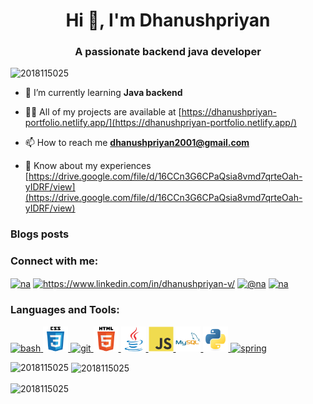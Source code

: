 <h1 align="center">Hi 👋, I'm Dhanushpriyan</h1>
<h3 align="center">A passionate backend java developer</h3>

<p align="left"> <img src="https://komarev.com/ghpvc/?username=2018115025&label=Profile%20views&color=0e75b6&style=flat" alt="2018115025" /> </p>

- 🌱 I’m currently learning **Java backend**

- 👨‍💻 All of my projects are available at [https://dhanushpriyan-portfolio.netlify.app/](https://dhanushpriyan-portfolio.netlify.app/)

- 📫 How to reach me **dhanushpriyan2001@gmail.com**

- 📄 Know about my experiences [https://drive.google.com/file/d/16CCn3G6CPaQsia8vmd7qrteOah-yIDRF/view](https://drive.google.com/file/d/16CCn3G6CPaQsia8vmd7qrteOah-yIDRF/view)

### Blogs posts
<!-- BLOG-POST-LIST:START -->
<!-- BLOG-POST-LIST:END -->

<h3 align="left">Connect with me:</h3>
<p align="left">
<a href="https://dev.to/na" target="blank"><img align="center" src="https://raw.githubusercontent.com/rahuldkjain/github-profile-readme-generator/master/src/images/icons/Social/devto.svg" alt="na" height="30" width="40" /></a>
<a href="https://linkedin.com/in/https://www.linkedin.com/in/dhanushpriyan-v/" target="blank"><img align="center" src="https://raw.githubusercontent.com/rahuldkjain/github-profile-readme-generator/master/src/images/icons/Social/linked-in-alt.svg" alt="https://www.linkedin.com/in/dhanushpriyan-v/" height="30" width="40" /></a>
<a href="https://medium.com/@na" target="blank"><img align="center" src="https://raw.githubusercontent.com/rahuldkjain/github-profile-readme-generator/master/src/images/icons/Social/medium.svg" alt="@na" height="30" width="40" /></a>
<a href="/na" target="blank"><img align="center" src="https://raw.githubusercontent.com/rahuldkjain/github-profile-readme-generator/master/src/images/icons/Social/rss.svg" alt="na" height="30" width="40" /></a>
</p>

<h3 align="left">Languages and Tools:</h3>
<p align="left"> <a href="https://www.gnu.org/software/bash/" target="_blank" rel="noreferrer"> <img src="https://www.vectorlogo.zone/logos/gnu_bash/gnu_bash-icon.svg" alt="bash" width="40" height="40"/> </a> <a href="https://www.w3schools.com/css/" target="_blank" rel="noreferrer"> <img src="https://raw.githubusercontent.com/devicons/devicon/master/icons/css3/css3-original-wordmark.svg" alt="css3" width="40" height="40"/> </a> <a href="https://git-scm.com/" target="_blank" rel="noreferrer"> <img src="https://www.vectorlogo.zone/logos/git-scm/git-scm-icon.svg" alt="git" width="40" height="40"/> </a> <a href="https://www.w3.org/html/" target="_blank" rel="noreferrer"> <img src="https://raw.githubusercontent.com/devicons/devicon/master/icons/html5/html5-original-wordmark.svg" alt="html5" width="40" height="40"/> </a> <a href="https://www.java.com" target="_blank" rel="noreferrer"> <img src="https://raw.githubusercontent.com/devicons/devicon/master/icons/java/java-original.svg" alt="java" width="40" height="40"/> </a> <a href="https://developer.mozilla.org/en-US/docs/Web/JavaScript" target="_blank" rel="noreferrer"> <img src="https://raw.githubusercontent.com/devicons/devicon/master/icons/javascript/javascript-original.svg" alt="javascript" width="40" height="40"/> </a> <a href="https://www.mysql.com/" target="_blank" rel="noreferrer"> <img src="https://raw.githubusercontent.com/devicons/devicon/master/icons/mysql/mysql-original-wordmark.svg" alt="mysql" width="40" height="40"/> </a> <a href="https://www.python.org" target="_blank" rel="noreferrer"> <img src="https://raw.githubusercontent.com/devicons/devicon/master/icons/python/python-original.svg" alt="python" width="40" height="40"/> </a> <a href="https://spring.io/" target="_blank" rel="noreferrer"> <img src="https://www.vectorlogo.zone/logos/springio/springio-icon.svg" alt="spring" width="40" height="40"/> </a> </p>

<p><img align="left" src="https://github-readme-stats.vercel.app/api/top-langs?username=2018115025&show_icons=true&locale=en&layout=compact" alt="2018115025" /></p>

<p>&nbsp;<img align="center" src="https://github-readme-stats.vercel.app/api?username=2018115025&show_icons=true&locale=en" alt="2018115025" /></p>

<p><img align="center" src="https://github-readme-streak-stats.herokuapp.com/?user=2018115025&" alt="2018115025" /></p>
